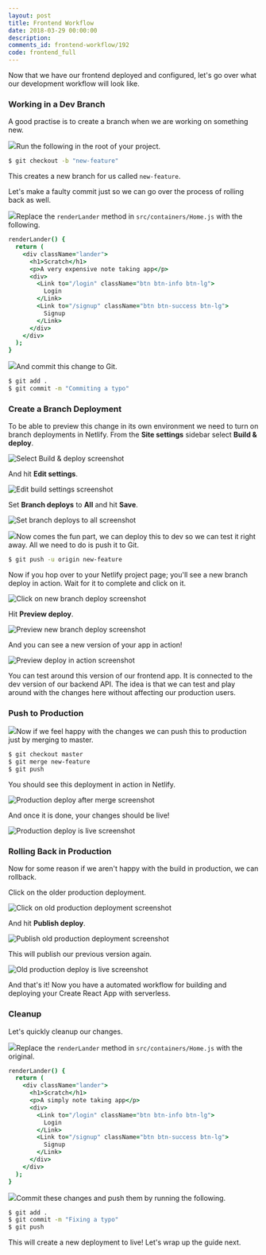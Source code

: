 ```yaml
---
layout: post
title: Frontend Workflow
date: 2018-03-29 00:00:00
description:
comments_id: frontend-workflow/192
code: frontend_full
---
```


Now that we have our frontend deployed and configured, let's go over what our development workflow will look like.

### Working in a Dev Branch

A good practise is to create a branch when we are working on something new.

<img class="code-marker" src="/assets/s.png" />Run the following in the root of your project.

``` bash
$ git checkout -b "new-feature"
```

This creates a new branch for us called `new-feature`.

Let's make a faulty commit just so we can go over the process of rolling back as well.

<img class="code-marker" src="/assets/s.png" />Replace the `renderLander` method in `src/containers/Home.js` with the following.

``` coffee
renderLander() {
  return (
    <div className="lander">
      <h1>Scratch</h1>
      <p>A very expensive note taking app</p>
      <div>
        <Link to="/login" className="btn btn-info btn-lg">
          Login
        </Link>
        <Link to="/signup" className="btn btn-success btn-lg">
          Signup
        </Link>
      </div>
    </div>
  );
}
```

<img class="code-marker" src="/assets/s.png" />And commit this change to Git.

``` bash
$ git add .
$ git commit -m "Commiting a typo"
```

### Create a Branch Deployment

To be able to preview this change in its own environment we need to turn on branch deployments in Netlify. From the **Site settings** sidebar select **Build & deploy**.

![Select Build & deploy screenshot](/assets/part2/select-build-and-deploy.png)

And hit **Edit settings**.

![Edit build settings screenshot](/assets/part2/edit-build-settings.png)

Set **Branch deploys** to **All** and hit **Save**.

![Set branch deploys to all screenshot](/assets/part2/set-branch-deploys-to-all.png)

<img class="code-marker" src="/assets/s.png" />Now comes the fun part, we can deploy this to dev so we can test it right away. All we need to do is push it to Git.

``` bash
$ git push -u origin new-feature
```

Now if you hop over to your Netlify project page; you'll see a new branch deploy in action. Wait for it to complete and click on it.

![Click on new branch deploy screenshot](/assets/part2/click-on-new-branch-deploy.png)

Hit **Preview deploy**.

![Preview new branch deploy screenshot](/assets/part2/preview-new-branch-deploy.png)

And you can see a new version of your app in action!

![Preview deploy in action screenshot](/assets/part2/preview-deploy-in-action.png)

You can test around this version of our frontend app. It is connected to the dev version of our backend API. The idea is that we can test and play around with the changes here without affecting our production users.

### Push to Production

<img class="code-marker" src="/assets/s.png" />Now if we feel happy with the changes we can push this to production just by merging to master.

``` bash
$ git checkout master
$ git merge new-feature
$ git push
```

You should see this deployment in action in Netlify.

![Production deploy after merge screenshot](/assets/part2/production-deploy-after-merge.png)

And once it is done, your changes should be live!

![Production deploy is live screenshot](/assets/part2/production-deploy-is-live.png)

### Rolling Back in Production

Now for some reason if we aren't happy with the build in production, we can rollback.

Click on the older production deployment.

![Click on old production deployment screenshot](/assets/part2/click-on-old-production-deployment.png)

And hit **Publish deploy**.

![Publish old production deployment screenshot](/assets/part2/publish-old-production-deployment.png)

This will publish our previous version again.

![Old production deploy is live screenshot](/assets/part2/old-production-deploy-is-live.png)

And that's it! Now you have a automated workflow for building and deploying your Create React App with serverless.

### Cleanup

Let's quickly cleanup our changes.

<img class="code-marker" src="/assets/s.png" />Replace the `renderLander` method in `src/containers/Home.js` with the original.

``` coffee
renderLander() {
  return (
    <div className="lander">
      <h1>Scratch</h1>
      <p>A simply note taking app</p>
      <div>
        <Link to="/login" className="btn btn-info btn-lg">
          Login
        </Link>
        <Link to="/signup" className="btn btn-success btn-lg">
          Signup
        </Link>
      </div>
    </div>
  );
}
```

<img class="code-marker" src="/assets/s.png" />Commit these changes and push them by running the following.

``` bash
$ git add .
$ git commit -m "Fixing a typo"
$ git push
```

This will create a new deployment to live! Let's wrap up the guide next.
